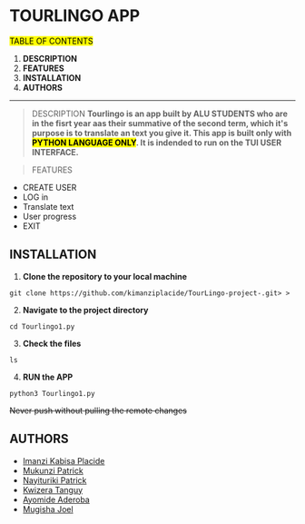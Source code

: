  # TOURLINGO APP

 <mark> TABLE OF CONTENTS</mark>

 1. **DESCRIPTION**
 2. **FEATURES**
3. **INSTALLATION**
4. **AUTHORS**
---

> DESCRIPTION
**Tourlingo is an app built by ALU STUDENTS who are in the fisrt year aas their summative of the second term, which it's purpose is to translate an text you give it. This app is built only with <mark>PYTHON LANGUAGE ONLY</mark>. It is indended to run on the TUI USER INTERFACE.**

> FEATURES

+ CREATE USER
+ LOG in
+ Translate text
+ User progress
+ EXIT

## INSTALLATION

1. **Clone the repository to your local machine**

```
git clone https://github.com/kimanziplacide/TourLingo-project-.git> >
``````
2. **Navigate to the project directory**

```
cd Tourlingo1.py
```
3. **Check the files**
```
ls
```
4. **RUN the APP**
```
python3 Tourlingo1.py
```
~~Never push without pulling the remote changes~~

## AUTHORS
 + [Imanzi Kabisa Placide](https://github.com/kimanziplacide)  
 + [Mukunzi Patrick](https://github.com/Mpatrick12)  
 + [Nayituriki Patrick](https://github.com/Pnayiturik)  
 + [Kwizera Tanguy](https://github.com/ktanguy)  
 + [Ayomide Aderoba](https://github.com/samkit4q)  
 + [Mugisha Joel](https://github.com/jmugisha1)      

